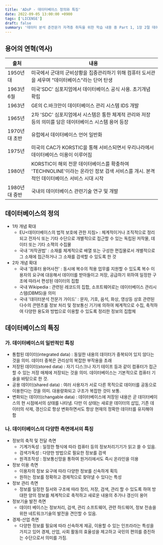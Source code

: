 ```yaml
---
title: 'ADsP - 데이터베이스 정의와 특징'
date: 2022-09-05 13:00:00 +0900
tags: ['LICENSE']
draft: false
summary: '데이터 분석 준전문가 자격증 취득을 위한 학습 내용 중 Part 1, 1장 2절 데이터베이스 정의와 특징 챕터 정리 내용'
---
```


## 용어의 연혁(역사)

|출처|내용|
|---|---|
|1950년대|미국에서 군대의 군비상황을 집중관리하기 위해 컴퓨터 도서관을 세우며 "데이터베이스"라는 단어 탄생|
|1963년 6월|미국'SDC' 심포지엄에서 데이터베이스 공식 사용. 초기개념 확립|
|1963년|GE의 C.바크만이 데이터베이스 관리 시스템 IDS 개발|
|1965년|2차 'SDC' 심포지엄에서 시스템은 통한 체계적 관리와 저장 등의 의미를 담은 데이터베이스 시스템 용어 등장|
|1970년대 초반|유럽에서 데이터베이스 언어 일반화|
|1975년|미국의 CAC가 KORSTIC을 통해 서비스되면서 우리나라에서 데이터베이스 이용이 이루어짐|
|1980년|KORSTIC이 해외 전문 데이터베이스를 확충하여 'TECHNOLINE'이라는 온라인 정보 검색 서비스를 개시. 본격적인 데이터베이스 서비스 시대 시작|
|1980년대 중반|국내의 데이터베이스 관련기술 연구 및 개발|

## 데이터베이스의 정의

- 1차 개념 확대
  - EU<데이터베이스의 법적 보호에 관한 지침> : 체계적이거나 조직적으로 정리되고 전자식 또는 기타 수단으로 개별적으로 접근할 수 있는 독립된 저작물, 데이터 또는 기타 소잭의 수집물
  - 국내 '저작권법' : 소재를 체계적으로 배열 또는 구성한 편집물로서 개별적으로 그 소재에 접근하거나 그 소재를 검색할 수 있도록 한 것
- 2차 개념 확대
  - 국내 '컴퓨터 용어사전' : 동시에 복수의 적용 업무를 지원할 수 있도록 복수 이용자의 요구에 대응해서 데이터를 받아들이고 저장, 공급하기 위하여 일정한 구조에 따라서 편성된 데이터의 집합
  - 국내 Wikipedia : 관련된 레코드의 집합, 소프트웨어로는 데이터베이스 관리시스템(DBMS)을 의미
  - 국내 '데이터분석 전문가 가이드' : 문자, 기호, 음석, 화상, 영상등 상호 관련된 다수의 콘텐츠를 정보 처리 및 정보통신 기기에 의하여 체계적으로 수집, 축적하여 다양한 용도와 방법으로 이용할 수 있도록 정리한 정보의 집합체

## 데이터베이스의 특징

### 가. 데이터베이스의 일반적인 특징

- 통합된 데이터(integrated data) : 동일한 내용의 데이터가 중복되어 있지 않다는 것을 의미. 데이터 중복은 관리상의 복잡한 부작용을 초래
- 저장된 데이터(stored data) : 자기 디스크나 자기 테이프 등과 같이 컴퓨터가 접근할 수 있는 저장 매체에 저장되는 것을 의미. 데이터베이스는 기본적으로 컴퓨터 기술을 바탕으로 한 것.
- 공용 데이터(shared data) : 여러 사용자가 서로 다른 목적으로 데이터를 공동으로 이용한다는 것을 의미. 대용량화되고 구조가 복잡한 것이 보통.
- 변화되는 데이터(changable data) : 데이터베이스에 저장된 내용은 곧 데이터베이스의 현 시점에서의 상태를 나타냄. 다만 이 상태는 새로운 데이터의 삽입, 기존 데이터의 삭제, 갱신으로 항상 변화하면서도 항상 현재의 정확한 데이터를 유지해야 함

### 나. 데이터베이스의 다양한 측면에서의 특징

- 정보의 축적 및 전달 측면
  - 기계가독성 : 일정한 형식에 따라 컴퓨터 등의 정보처리기기가 읽고 쓸 수 있음.
  - 검색가독성 : 다양한 방법으로 필요한 정보를 검색
  - 원격조작성 : 정보통신망을 통하여 원거리에서도 즉시 온라인을 이용
- 정보 이용 측면
  - 이용자의 정보 요구에 따라 다양한 정보를 신속하게 획득
  - 원하는 정보를 정확하고 경제적으로 찾아낼 수 있다는 특성
- 정보 관리 측면
  - 정보를 일정한 질서와 구조에 따라 정리, 저장, 검색, 관리 할 수 있도록 하여 방대한 양의 정보를 체계적으로 축적하고 새로운 내용의 추가나 갱신이 용어
- 정보기술 발전 측면
  - 데이터 베이스는 정보처리, 검색, 관리 소프트웨어, 관련 하드웨어, 정보 전송을 위한 네트워크기술의 발전을 견인할 수 있음.
- 경제-산업 측면
  - 다양한 정보를 필요에 따라 신속하게 제공, 이용할 수 있는 인프라라는 특성을 가지고 있어 경제, 산업, 사회 활동의 효율성을 제고하고 국민의 편의를 증진하는 수단으로서 의미를 가짐.